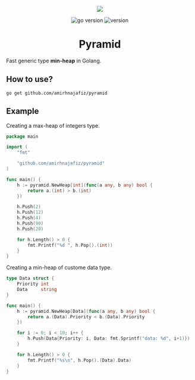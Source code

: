 <p align="center">
<img src="assets/logo.webp" />
</p>

<p align="center">
<img src="https://img.shields.io/badge/Golang-1.19-66ADD8?style=for-the-badge&logo=go" alt="go version" />
<img src="https://img.shields.io/badge/Version-0.1.1-purple?style=for-the-badge&logo=github" alt="version" /><br />
</p>

<h1 align="center">
Pyramid
</h1>

Fast generic type **min-heap** in Golang.

## How to use?

```shell
go get github.com/amirhnajafiz/pyramid
```

## Example

Creating a max-heap of integers type.

```go
package main

import (
	"fmt"

	"github.com/amirhnajafiz/pyramid"
)

func main() {
	h := pyramid.NewHeap[int](func(a any, b any) bool {
		return a.(int) > b.(int)
	})

	h.Push(2)
	h.Push(12)
	h.Push(4)
	h.Push(90)
	h.Push(20)

	for h.Length() > 0 {
		fmt.Printf("%d ", h.Pop().(int))
	}
}
```

Creating a min-heap of custome data type.

```go
type Data struct {
	Priority int
	Data     string
}

func main() {
	h := pyramid.NewHeap[Data](func(a any, b any) bool {
		return a.(Data).Priority < b.(Data).Priority
	})

	for i := 0; i < 10; i++ {
		h.Push(Data{Priority: i, Data: fmt.Sprintf("data: %d", i+1)})
	}

	for h.Length() > 0 {
		fmt.Printf("%s\n", h.Pop().(Data).Data)
	}
}
```
